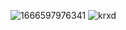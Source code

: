 ![1666597976341](https://user-images.githubusercontent.com/93947784/198009551-a742dea1-954b-42b4-b4e2-c7180719a151.png)
![krxd](https://user-images.githubusercontent.com/93947784/198009559-d32dd128-d46c-4fd3-94d6-246f647b826c.png)
